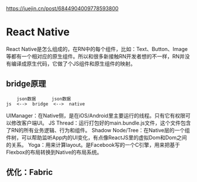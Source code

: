 
<https://juejin.cn/post/6844904009778593800>

# React Native

React Native是怎么组成的，在RN中的每个组件，比如：Text、Button、Image等都有一个相对应的原生组件。所以和很多新接触RN开发者想的不一样，RN并没有编译成原生代码，它做了个JS组件和原生组件的映射。

## bridge原理

```
    json数据      json数据
js  <-->  bridge  <-->  native
```

UIManager：在Native侧，是在iOS/Android里主要运行的线程。只有它有权限可以修改客户端UI。
JS Thread：运行打包好的main.bundle.js文件，这个文件包含了RN的所有业务逻辑、行为和组件。
Shadow Node/Tree：在Native层的一个组件树，可以帮助监听App内的UI变化，有点像ReactJS里的虚拟Dom和Dom之间的关系。
Yoga：用来计算layout。是Facebook写的一个C引擎，用来把基于Flexbox的布局转换到Native的布局系统。

## 优化：Fabric
